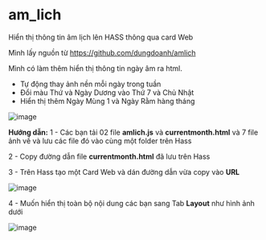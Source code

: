# am_lich
Hiển thị thông tin âm lịch lên HASS thông qua card Web

Mình lấy nguồn từ https://github.com/dungdoanh/amlich

Mình có làm thêm hiển thị thông tin ngày âm ra html.

 - Tự động thay ảnh nền mỗi ngày trong tuần
 - Đổi màu Thứ và Ngày Dương vào Thứ 7 và Chủ Nhật
 - Hiển thị thêm Ngày Mùng 1 và Ngày Rằm hàng tháng

![image](https://github.com/user-attachments/assets/3cfad9b9-42ec-4d4b-9763-22c70ca08015)

**Hướng dẫn:**
1 - Các bạn tải 02 file **amlich.js** và **currentmonth.html** và 7 file ảnh về và lưu các file đó vào cùng một folder trên Hass

2 - Copy đường dẫn file **currentmonth.html** đã lưu trên Hass

3 - Trên Hass tạo một Card Web và dán đường dẫn vừa copy vào **URL**

![image](https://github.com/user-attachments/assets/b772159a-866a-4eef-9a17-8c19f369a534)

4 - Muốn hiển thị toàn bộ nội dung các bạn sang Tab **Layout** như hình ảnh dưới

![image](https://github.com/user-attachments/assets/05b5cff1-e812-4d43-a211-948dd53e78d3)


